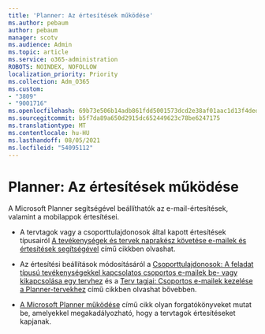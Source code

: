 ```yaml
---
title: 'Planner: Az értesítések működése'
ms.author: pebaum
author: pebaum
manager: scotv
ms.audience: Admin
ms.topic: article
ms.service: o365-administration
ROBOTS: NOINDEX, NOFOLLOW
localization_priority: Priority
ms.collection: Adm_O365
ms.custom:
- "3809"
- "9001716"
ms.openlocfilehash: 69b73e506b14adb861fdd5001573dcd2e38af01aac1d13f4dedc60ab712a22e4
ms.sourcegitcommit: b5f7da89a650d2915dc652449623c78be6247175
ms.translationtype: MT
ms.contentlocale: hu-HU
ms.lasthandoff: 08/05/2021
ms.locfileid: "54095112"
---
```

# <a name="planner-how-notifications-work"></a>Planner: Az értesítések működése

A Microsoft Planner segítségével beállíthatók az e-mail-értesítések, valamint a mobilappok értesítései.

- A tervtagok vagy a csoporttulajdonosok által kapott értesítések típusairól [A tevékenységek és tervek naprakész követése e-mailek és értesítések segítségével](https://support.office.com/article/Stay-on-top-of-tasks-and-plans-with-email-and-notifications-cce223d6-b0ae-43cf-a080-266e2414a859) című cikkben olvashat.

- Az értesítési beállítások módosításáról a [Csoporttulajdonosok: A feladat típusú tevékenységekkel kapcsolatos csoportos e-mailek be- vagy kikapcsolása egy tervhez](https://support.office.com/article/group-owners-turn-group-emails-about-task-activity-on-or-off-for-a-plan-f1b0d681-2aa6-4ce5-9703-4614607d4cd0) és a [Terv tagjai: Csoportos e-mailek kezelése a Planner-tervekhez](https://support.office.com/article/plan-members-manage-group-emails-for-your-planner-plans-46f989a0-a34d-4db9-993b-dd596af7a5d2) című cikkben olvashat bővebben.

- [A Microsoft Planner működése](https://techcommunity.microsoft.com/t5/planner-blog/how-microsoft-planner-works/ba-p/1214736#M703) című cikk olyan forgatókönyveket mutat be, amelyekkel megakadályozható, hogy a tervtagok értesítéseket kapjanak.
